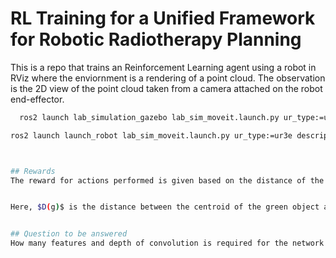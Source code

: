 # RL Training for a Unified Framework for Robotic Radiotherapy Planning

This is a repo that trains an Reinforcement Learning agent using a robot in RViz where the enviornment is a rendering of a point cloud.
The observation is the 2D view of the point cloud taken from a camera attached on the robot end-effector.

```bash
  ros2 launch lab_simulation_gazebo lab_sim_moveit.launch.py ur_type:=ur3e description_package:=lab_description description_file:=lab.urdf.xacro moveit_config_package:=lab_moveit_config moveit_config_file:=lab.srdf.xacro runtime_config_package:=lab_simulation_gazebo launch_rviz:=false

ros2 launch launch_robot lab_sim_moveit.launch.py ur_type:=ur3e description_package:=launch_robot description_file:=lab.urdf.xacro moveit_config_package:=robot_moveit_config moveit_config_file:=lab.srdf.xacro runtime_config_package:=<ur_controller ros2_controllers> launch_rviz:=false



## Rewards
The reward for actions performed is given based on the distance of the centroid of the green object from the center of the image. There is a special condition where if the green object disappears from the image, a negative reward is given.


Here, $D(g)$ is the distance between the centroid of the green object and the center of the camera image and $\epsilon$ is a small number where $ 0 < \epsilon < 1$.


## Question to be answered
How many features and depth of convolution is required for the network to learn depth and color at the same time

```
